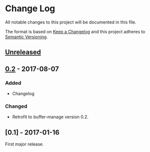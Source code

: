 # Change Log
All notable changes to this project will be documented in this file.

The format is based on [Keep a Changelog](http://keepachangelog.com/)
and this project adheres to [Semantic Versioning](http://semver.org/).


## [Unreleased]

## [0.2] - 2017-08-07
### Added
- Changelog

### Changed
- Retrofit to buffer-manage version 0.2.

## [0.1] - 2017-01-16
First major release.


[Unreleased]: https://github.com/plandes/buffer-manage/compare/v0.2...HEAD
[0.2]: https://github.com/plandes/buffer-manage/compare/v0.1...v0.2
